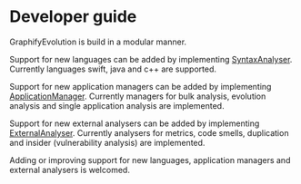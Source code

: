 # Developer guide

GraphifyEvolution is build in a modular manner. 

Support for new languages can be added by implementing [SyntaxAnalyser](syntax_analyser.md). Currently languages swift, java and c++ are supported. 

Support for new application managers can be added by implementing [ApplicationManager](application_manager.md). Currently managers for bulk analysis, evolution analysis and single application analysis are implemented. 

Support for new external analysers can be added by implementing [ExternalAnalyser](external_analyser.md). Currently analysers for metrics, code smells, duplication and insider (vulnerability analysis) are implemented. 

Adding or improving support for new languages, application managers and external analysers is welcomed. 
